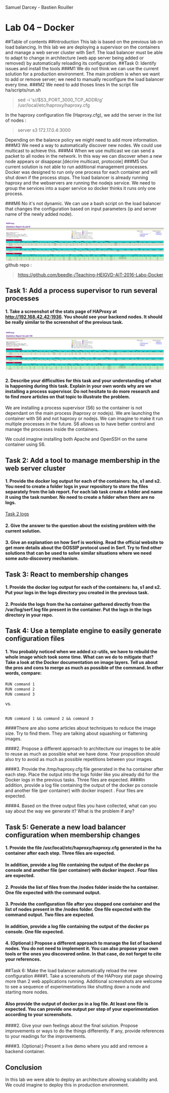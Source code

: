 Samuel Darcey - Bastien Rouiller

# Lab 04 – Docker
##Table of contents
##Introduction
This lab is based on the previous lab on load balancing. In this lab we are deploying a supervisor on the containers and manage a web server cluster with Serf. The load balancer must be able to adapt to change in architecture (web app server being added or removed) by automatically reloading its configuration.
##Task 0: Identify issues and install the tools
###M1
We do not think we can use the current solution for a production environment. The main problem is when we want to add or remove server; we need to manually reconfigure the load balancer every time.
###M2
We need to add thoses lines
In the script file ha/scripts/run.sh
> sed -i 's/<s3>/$S3_PORT_3000_TCP_ADDR/g' /usr/local/etc/haproxy/haproxy.cfg

In the haproxy configuration file (Haproxy.cfg), we add the server in the list of nodes :
> server s3 172.17.0.4:3000

Depending on the balance policy we might need to add more information.
###M3
We need a way to automatically discover new nodes. We could use multicast to achieve this.
###M4
When we use multicast we can send a packet to all nodes in the network. In this way we can discover when a new node appears or disappear.[décrire multicast, protocole] 
###M5
Our current solution is not able to run additional management processes. Docker was  designed to run only one process for each container and will shut down if the process stops. The load balancer is already running haproxy and the webservers are running the nodejs service. We need to group the services into a super service so docker thinks it runs only one process.

###M6
No it's not dynamic. We can use a bash script on the load balancer that changes the configuration based on input parameters (ip and server name of the newly added node).

![haproxy](task0.PNG)
github repo :
> https://github.com/beedle-/Teaching-HEIGVD-AIT-2016-Labo-Docker


## Task 1: Add a process supervisor to run several processes

####  1. Take a screenshot of the stats page of HAProxy at http://192.168.42.42:1936. You should see your backend nodes. It should be really similar to the screenshot of the previous task.
![task 1](task1.PNG)

#### 2. Describe your difficulties for this task and your understanding of what is happening during this task. Explain in your own words why are we installing a process supervisor. Do not hesitate to do more research and to find more articles on that topic to illustrate the problem.
We are installing a process supervisor (S6) so the container is not dependant on the main process (haproxy or nodejs). We are launching the container with S6 and not haproxy or nodejs. We can imagine to make it run multiple processes in the future. 
S6 allows us to have better control and manage the processes inside the containers.

We could imagine installing both Apache and OpenSSH on the same container using S6.


## Task 2: Add a tool to manage membership in the web server cluster

#### 1. Provide the docker log output for each of the containers: ha, s1 and s2. You need to create a folder logs in your repository to store the files separately from the lab report. For each lab task create a folder and name it using the task number. No need to create a folder when there are no logs.
[Task 2 logs](../logs/task2)

#### 2. Give the answer to the question about the existing problem with the current solution.

#### 3. Give an explanation on how Serf is working. Read the official website to get more details about the GOSSIP protocol used in Serf. Try to find other solutions that can be used to solve similar situations where we need some auto-discovery mechanism.

## Task 3: React to membership changes
#### 1. Provide the docker log output for each of the containers: ha, s1 and s2. Put your logs in the logs directory you created in the previous task.


#### 2. Provide the logs from the ha container gathered directly from the /var/log/serf.log file present in the container. Put the logs in the logs directory in your repo.

## Task 4: Use a template engine to easily generate configuration files
#### 1. You probably noticed when we added xz-utils, we have to rebuild the whole image which took some time. What can we do to mitigate that? Take a look at the Docker documentation on image layers. Tell us about the pros and cons to merge as much as possible of the command. In other words, compare:
```
RUN command 1
RUN command 2
RUN command 3
```
vs.
```

RUN command 1 && command 2 && command 3
```
####There are also some articles about techniques to reduce the image size. Try to find them. They are talking about squashing or flattening images.

####2. Propose a different approach to architecture our images to be able to reuse as much as possible what we have done. Your proposition should also try to avoid as much as possible repetitions between your images.

####3. Provide the /tmp/haproxy.cfg file generated in the ha container after each step. Place the output into the logs folder like you already did for the Docker logs in the previous tasks. Three files are expected. 
####In addition, provide a log file containing the output of the docker ps console and another file (per container) with docker inspect <container>. Four files are expected.

####4. Based on the three output files you have collected, what can you say about the way we generate it? What is the problem if any?

## Task 5: Generate a new load balancer configuration when membership changes

#### 1. Provide the file /usr/local/etc/haproxy/haproxy.cfg generated in the ha container after each step. Three files are expected.

#### In addition, provide a log file containing the output of the docker ps console and another file (per container) with docker inspect <container>. Four files are expected.

#### 2. Provide the list of files from the /nodes folder inside the ha container. One file expected with the command output.

#### 3. Provide the configuration file after you stopped one container and the list of nodes present in the /nodes folder. One file expected with the command output. Two files are expected.

#### In addition, provide a log file containing the output of the docker ps console. One file expected.

#### 4. (Optional:) Propose a different approach to manage the list of backend nodes. You do not need to implement it. You can also propose your own tools or the ones you discovered online. In that case, do not forget to cite your references.

##Task 6: Make the load balancer automatically reload the new configuration
####1. Take a screenshots of the HAProxy stat page showing more than 2 web applications running. Additional screenshots are welcome to see a sequence of experimentations like shutting down a node and starting more nodes.

#### Also provide the output of docker ps in a log file. At least one file is expected. You can provide one output per step of your experimentation according to your screenshots.

####2. Give your own feelings about the final solution. Propose improvements or ways to do the things differently. If any, provide references to your readings for the improvements.

####3. (Optional:) Present a live demo where you add and remove a backend container.

## Conclusion
In this lab we were able to deploy an architecture allowing scalability and. We could imagine to deploy this in production environment. 